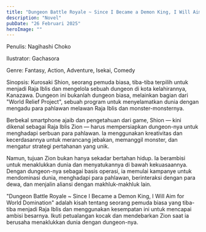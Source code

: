 ```yaml
---
title: "Dungeon Battle Royale ~ Since I Became a Demon King, I Will Aim for World Domination Bahasa Indonesia"
description: "Novel"
pubDate: "26 Februari 2025"
heroImage: ""
---
```


Penulis: Nagihashi Choko

Ilustrator: Gachasora

Genre: Fantasy, Action, Adventure, Isekai, Comedy

Sinopsis:  Kurosaki Shion, seorang pemuda biasa, tiba-tiba terpilih untuk menjadi Raja Iblis dan mengelola sebuah dungeon di kota kelahirannya, Kanazawa.  Dungeon ini bukanlah dungeon biasa, melainkan bagian dari "World Relief Project", sebuah program untuk menyelamatkan dunia dengan  mengadu para pahlawan melawan Raja Iblis dan monster-monsternya.

Berbekal smartphone ajaib dan pengetahuan dari game, Shion  — kini dikenal sebagai Raja Iblis Zion —  harus mempersiapkan dungeon-nya untuk menghadapi serbuan para pahlawan. Ia  menggunakan kreativitas dan kecerdasannya untuk merancang jebakan, memanggil monster, dan mengatur strategi pertahanan yang unik.

Namun, tujuan Zion bukan hanya sekadar bertahan hidup. Ia berambisi untuk  menaklukkan dunia dan menyatukannya di bawah kekuasaannya.  Dengan dungeon-nya sebagai basis operasi, ia memulai kampanye untuk  mendominasi dunia, menghadapi para pahlawan,  berinteraksi dengan  para dewa, dan menjalin aliansi dengan makhluk-makhluk lain.

"Dungeon Battle Royale ~ Since I Became a Demon King, I Will Aim for World Domination"  adalah kisah tentang seorang pemuda biasa yang tiba-tiba menjadi Raja Iblis dan menggunakan kesempatan ini untuk  mencapai ambisi besarnya.  Ikuti petualangan kocak dan mendebarkan Zion saat ia berusaha menaklukkan dunia dengan dungeon-nya.
